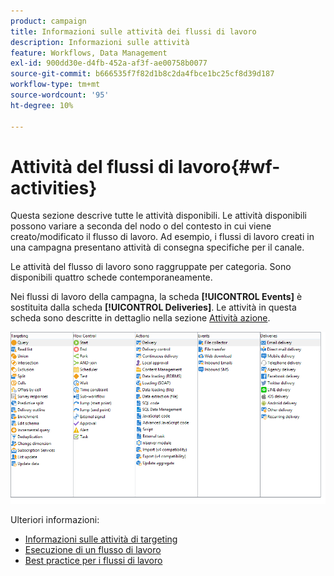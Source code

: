 ```yaml
---
product: campaign
title: Informazioni sulle attività dei flussi di lavoro
description: Informazioni sulle attività
feature: Workflows, Data Management
exl-id: 900dd30e-d4fb-452a-af3f-ae00758b0077
source-git-commit: b666535f7f82d1b8c2da4fbce1bc25cf8d39d187
workflow-type: tm+mt
source-wordcount: '95'
ht-degree: 10%

---
```


# Attività del flussi di lavoro{#wf-activities}



Questa sezione descrive tutte le attività disponibili. Le attività disponibili possono variare a seconda del nodo o del contesto in cui viene creato/modificato il flusso di lavoro. Ad esempio, i flussi di lavoro creati in una campagna presentano attività di consegna specifiche per il canale.

Le attività del flusso di lavoro sono raggruppate per categoria. Sono disponibili quattro schede contemporaneamente.

Nei flussi di lavoro della campagna, la scheda **[!UICONTROL Events]** è sostituita dalla scheda **[!UICONTROL Deliveries]**. Le attività in questa scheda sono descritte in dettaglio nella sezione [Attività azione](about-action-activities.md).

![](assets/wf-activity-tabs.png)

Ulteriori informazioni:

* [Informazioni sulle attività di targeting](about-targeting-activities.md)
* [Esecuzione di un flusso di lavoro](starting-a-workflow.md)
* [Best practice per i flussi di lavoro](workflow-best-practices.md)
